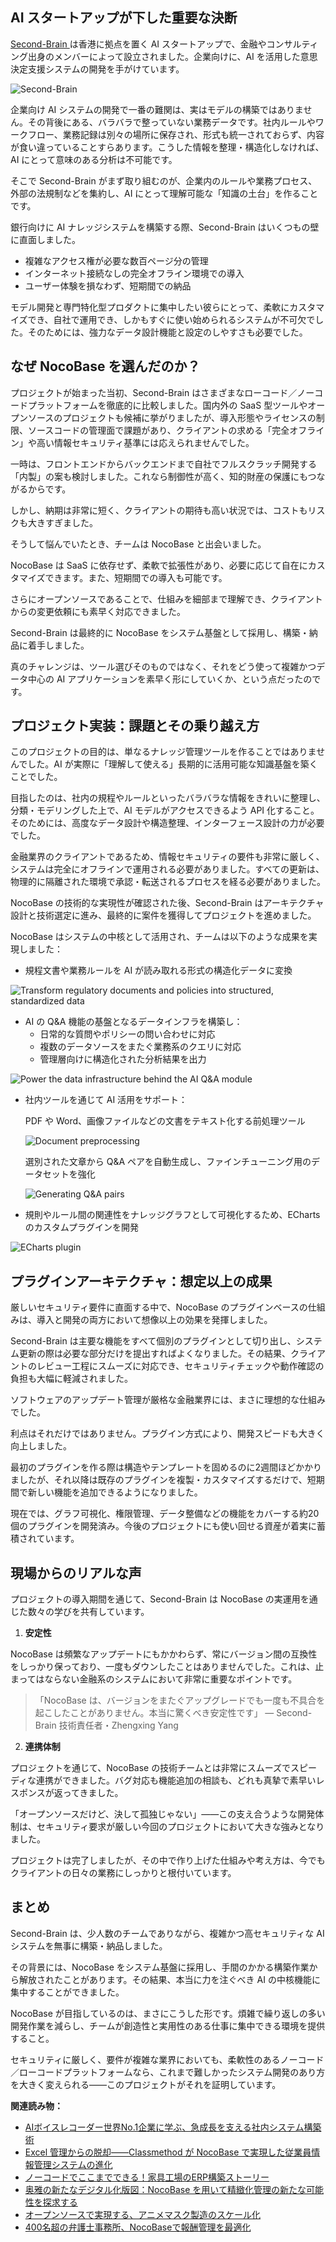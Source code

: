 ## AI スタートアップが下した重要な決断

[Second-Brain ]([Second-Brain](http://www.dbl-brain.com/))は香港に拠点を置く AI スタートアップで、金融やコンサルティング出身のメンバーによって設立されました。企業向けに、AI を活用した意思決定支援システムの開発を手がけています。

![Second-Brain](https://static-docs.nocobase.com/1-esvvr0.PNG)

企業向け AI システムの開発で一番の難関は、実はモデルの構築ではありません。その背後にある、バラバラで整っていない業務データです。社内ルールやワークフロー、業務記録は別々の場所に保存され、形式も統一されておらず、内容が食い違っていることすらあります。こうした情報を整理・構造化しなければ、AI にとって意味のある分析は不可能です。

そこで Second-Brain がまず取り組むのが、企業内のルールや業務プロセス、外部の法規制などを集約し、AI にとって理解可能な「知識の土台」を作ることです。

銀行向けに AI ナレッジシステムを構築する際、Second-Brain はいくつもの壁に直面しました。

* 複雑なアクセス権が必要な数百ページ分の管理
* インターネット接続なしの完全オフライン環境での導入
* ユーザー体験を損なわず、短期間での納品

モデル開発と専門特化型プロダクトに集中したい彼らにとって、柔軟にカスタマイズでき、自社で運用でき、しかもすぐに使い始められるシステムが不可欠でした。そのためには、強力なデータ設計機能と設定のしやすさも必要でした。

## なぜ NocoBase を選んだのか？

プロジェクトが始まった当初、Second-Brain はさまざまなローコード／ノーコードプラットフォームを徹底的に比較しました。国内外の SaaS 型ツールやオープンソースのプロジェクトも候補に挙がりましたが、導入形態やライセンスの制限、ソースコードの管理面で課題があり、クライアントの求める「完全オフライン」や高い情報セキュリティ基準には応えられませんでした。

一時は、フロントエンドからバックエンドまで自社でフルスクラッチ開発する「内製」の案も検討しました。これなら制御性が高く、知的財産の保護にもつながるからです。

しかし、納期は非常に短く、クライアントの期待も高い状況では、コストもリスクも大きすぎました。

そうして悩んでいたとき、チームは NocoBase と出会いました。

NocoBase は SaaS に依存せず、柔軟で拡張性があり、必要に応じて自在にカスタマイズできます。また、短期間での導入も可能です。

さらにオープンソースであることで、仕組みを細部まで理解でき、クライアントからの変更依頼にも素早く対応できました。

Second-Brain は最終的に NocoBase をシステム基盤として採用し、構築・納品に着手しました。

真のチャレンジは、ツール選びそのものではなく、それをどう使って複雑かつデータ中心の AI アプリケーションを素早く形にしていくか、という点だったのです。

## プロジェクト実装：課題とその乗り越え方

このプロジェクトの目的は、単なるナレッジ管理ツールを作ることではありませんでした。AI が実際に「理解して使える」長期的に活用可能な知識基盤を築くことでした。

目指したのは、社内の規程やルールといったバラバラな情報をきれいに整理し、分類・モデリングした上で、AI モデルがアクセスできるよう API 化すること。そのためには、高度なデータ設計や構造整理、インターフェース設計の力が必要でした。

金融業界のクライアントであるため、情報セキュリティの要件も非常に厳しく、システムは完全にオフラインで運用される必要がありました。すべての更新は、物理的に隔離された環境で承認・転送されるプロセスを経る必要がありました。

NocoBase の技術的な実現性が確認された後、Second-Brain はアーキテクチャ設計と技術選定に進み、最終的に案件を獲得してプロジェクトを進めました。

NocoBase はシステムの中核として活用され、チームは以下のような成果を実現しました：

* 規程文書や業務ルールを AI が読み取れる形式の構造化データに変換

![Transform regulatory documents and policies into structured, standardized data](https://static-docs.nocobase.com/2-5xor3v.PNG)

* AI の Q&A 機能の基盤となるデータインフラを構築し：
  * 日常的な質問やポリシーの問い合わせに対応
  * 複数のデータソースをまたぐ業務系のクエリに対応
  * 管理層向けに構造化された分析結果を出力

![Power the data infrastructure behind the AI Q&A module](https://static-docs.nocobase.com/3-p8o62u.PNG)

* 社内ツールを通じて AI 活用をサポート：

  PDF や Word、画像ファイルなどの文書をテキスト化する前処理ツール

  ![Document preprocessing](https://static-docs.nocobase.com/4-sdv8mt.png)

  選別された文章から Q&A ペアを自動生成し、ファインチューニング用のデータセットを強化

  ![Generating Q&A pairs](https://static-docs.nocobase.com/5-hb6nly.png)
* 規則やルール間の関連性をナレッジグラフとして可視化するため、ECharts のカスタムプラグインを開発

![ECharts plugin](https://static-docs.nocobase.com/6-qalqnu.png)

## プラグインアーキテクチャ：想定以上の成果

厳しいセキュリティ要件に直面する中で、NocoBase のプラグインベースの仕組みは、導入と開発の両方において想像以上の効果を発揮しました。

Second-Brain は主要な機能をすべて個別のプラグインとして切り出し、システム更新の際は必要な部分だけを提出すればよくなりました。その結果、クライアントのレビュー工程にスムーズに対応でき、セキュリティチェックや動作確認の負担も大幅に軽減されました。

ソフトウェアのアップデート管理が厳格な金融業界には、まさに理想的な仕組みでした。

利点はそれだけではありません。プラグイン方式により、開発スピードも大きく向上しました。

最初のプラグインを作る際は構造やテンプレートを固めるのに2週間ほどかかりましたが、それ以降は既存のプラグインを複製・カスタマイズするだけで、短期間で新しい機能を追加できるようになりました。

現在では、グラフ可視化、権限管理、データ整備などの機能をカバーする約20個のプラグインを開発済み。今後のプロジェクトにも使い回せる資産が着実に蓄積されています。

## 現場からのリアルな声

プロジェクトの導入期間を通じて、Second-Brain は NocoBase の実運用を通じた数々の学びを共有しています。

1. **安定性**

NocoBase は頻繁なアップデートにもかかわらず、常にバージョン間の互換性をしっかり保っており、一度もダウンしたことはありませんでした。これは、止まってはならない金融系のシステムにおいて非常に重要なポイントです。

> 「NocoBase は、バージョンをまたぐアップグレードでも一度も不具合を起こしたことがありません。本当に驚くべき安定性です」  — Second-Brain 技術責任者・Zhengxing Yang

2. **連携体制**

プロジェクトを通じて、NocoBase の技術チームとは非常にスムーズでスピーディな連携ができました。バグ対応も機能追加の相談も、どれも真摯で素早いレスポンスが返ってきました。

「オープンソースだけど、決して孤独じゃない」——この支え合うような開発体制は、セキュリティ要求が厳しい今回のプロジェクトにおいて大きな強みとなりました。

プロジェクトは完了しましたが、その中で作り上げた仕組みや考え方は、今でもクライアントの日々の業務にしっかりと根付いています。

## まとめ

Second-Brain は、少人数のチームでありながら、複雑かつ高セキュリティな AI システムを無事に構築・納品しました。

その背景には、NocoBase をシステム基盤に採用し、手間のかかる構築作業から解放されたことがあります。その結果、本当に力を注ぐべき AI の中核機能に集中することができました。

NocoBase が目指しているのは、まさにこうした形です。煩雑で繰り返しの多い開発作業を減らし、チームが創造性と実用性のある仕事に集中できる環境を提供すること。

セキュリティに厳しく、要件が複雑な業界においても、柔軟性のあるノーコード／ローコードプラットフォームなら、これまで難しかったシステム開発のあり方を大きく変えられる——このプロジェクトがそれを証明しています。

**関連読み物：**

* [AIボイスレコーダー世界No.1企業に学ぶ、急成長を支える社内システム構築術](https://www.nocobase.com/ja/blog/plaud)
* [Excel 管理からの脱却――Classmethod が NocoBase で実現した従業員情報管理システムの進化](https://www.nocobase.com/ja/blog/classmethod)
* [ノーコードでここまでできる！家具工場のERP構築ストーリー](https://www.nocobase.com/ja/blog/olmon)
* [奥雅の新たなデジタル化版図：NocoBase を用いて精緻化管理の新たな可能性を探求する](https://www.nocobase.com/ja/blog/l-a)
* [オープンソースで実現する、アニメマスク製造のスケール化](https://www.nocobase.com/ja/blog/kigland)
* [400名超の弁護士事務所、NocoBaseで報酬管理を最適化](https://www.nocobase.com/ja/blog/how-400-lawyer-firm-streamlines-commission-management-with-nocobase)
